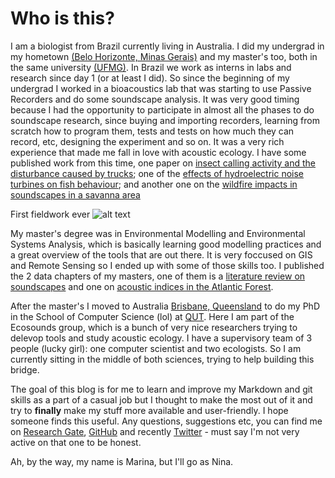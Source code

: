 # Who is this?

I am a biologist from Brazil currently living in Australia. I did my undergrad in my hometown [(Belo Horizonte, Minas Gerais)](https://goo.gl/maps/xsADfCoEFbiZnChi6) and my master's too, both in the same university [(UFMG)](https://ufmg.br/). In Brazil we work as interns in labs and research since day 1 (or at least I did). So since the beginning of my undergrad I worked in a bioacoustics lab that was starting to use Passive Recorders and do some soundscape analysis. It was very good timing because I had the opportunity to participate in almost all the phases to do soundscape research, since buying and importing recorders, learning from scratch how to program them, tests and tests on how much they can record, etc, designing the experiment and so on. It was a very rich experience that made me fall in love with acoustic ecology. I have some published work from this time, one paper on [insect calling activity and the disturbance caused by trucks](https://www.researchgate.net/publication/334817818_Effects_of_mining_truck_traffic_on_cricket_calling_activity?_sg=kM9aEF6HJWhss8V2vTKCO-_GulPPARRuwUbw19IvyhTlacX7Ety1ekTUEqUBTREmUt5u4n90GdwOmWCWFzK-CIAHy6FtocqYj9F_wyxW.TkWcq6x3-2ZxHX4Jmx0gyTchJRoVBFlz9J4eA1bvFM6w9wpEdiu_vijUGhGjpJcW80TYLyx7Tn78PDyv67t18A); one of the [effects of hydroelectric noise turbines on fish behaviour](https://www.researchgate.net/publication/329138091_Effects_of_hydroelectric_turbine_noise_on_the_behaviour_of_Leporinus_taeniatus_Characiformes_Anostomidae_in_captivity?_sg=kM9aEF6HJWhss8V2vTKCO-_GulPPARRuwUbw19IvyhTlacX7Ety1ekTUEqUBTREmUt5u4n90G0dwOmWCWFzK-CIAHy6FtocqYj9F_wyxW.TkWcq6x3-2ZxHX4Jmx0gyTchJRoVBFlz9J4eA1bvFM6w9wpEdiu_vijUGhGjpJcW80TYLyx7Tn78PDyv67t18A); and another one on the [wildfire impacts in soundscapes in a savanna area ](https://www.researchgate.net/publication/348591686_Changes_on_soundscapes_reveal_impacts_of_wildfires_in_the_fauna_of_a_Brazilian_savanna?_sg=kM9aEF6HJWhss8V2vTKCO-_GulPPARRuwUbw19IvyhTlacX7Ety1ekTUEqUBTREmUt5u4n90GdwOmWCWFzK-CIAHy6FtocqYj9F_wyxW.TkWcq6x3-2ZxHX4Jmx0gyTchJRoVBFlz9J4eA1bvFM6w9wpEdiu_vijUGhGjpJcW80TYLyx7Tn78PDyv67t18A)

First fieldwork ever
![alt text](https://github.com/ninascarpelli/ninascarpelli.github.io/blob/main/101_2284.JPG "First fieldwork")

My master's degree was in Environmental Modelling and Environmental Systems Analysis, which is basically learning good modelling practices and a great overview of the tools that are out there. It is very foccused on GIS and Remote Sensing so I ended up with some of those skills too. I published the 2 data chapters of my masters, one of them is a [literature review on soundscapes](https://www.researchgate.net/publication/344887037_Gaps_in_terrestrial_soundscape_research_Its_time_to_focus_on_tropical_wildlife?_sg=kM9aEF6HJWhss8V2vTKCO-_GulPPARRuwUbw19IvyhTlacX7Ety1ekTUEqUBTREmUt5u4n90GdwOmWCWFzK-CIAHy6FtocqYj9F_wyxW.TkWcq6x3-2ZxHX4Jmx0gyTchJRoVBFlz9J4eA1bvFM6w9wpEdiu_vijUGhGjpJcW80TYLyx7Tn78PDyv67t18A) and one on [acoustic indices in the Atlantic Forest](https://www.researchgate.net/publication/344731814_What_does_Atlantic_Forest_soundscapes_can_tell_us_about_landscape?_sg=kM9aEF6HJWhss8V2vTKCO-_GulPPARRuwUbw19IvyhTlacX7Ety1ekTUEqUBTREmUt5u4n90GdwOmWCWFzK-CIAHy6FtocqYj9F_wyxW.TkWcq6x3-2ZxHX4Jmx0gyTchJRoVBFlz9J4eA1bvFM6w9wpEdiu_vijUGhGjpJcW80TYLyx7Tn78PDyv67t18A).

After the master's I moved to Australia [Brisbane, Queensland](https://goo.gl/maps/ttyfqeVDnE1iBC3QA) to do my PhD in the School of Computer Science (lol) at [QUT](https://www.qut.edu.au/). Here I am part of the Ecosounds group, which is a bunch of very nice researchers trying to delevop tools and study acoustic ecology. I have a supervisory team of 3 people (lucky girl): one computer scientist and two ecologists. So I am currently sitting in the middle of both sciences, trying to help building this bridge.

The goal of this blog is for me to learn and improve my Markdown and git skills as a part of a casual job but I thought to make the most out of it and try to **finally** make my stuff more available and user-friendly. I hope someone finds this useful. Any questions, suggestions etc, you can find me on [Research Gate](https://www.researchgate.net/profile/Marina-Scarpelli), [GitHub](https://github.com/ninascarpelli) and recently [Twitter](https://twitter.com/scarpellinina) - must say I'm not very active on that one to be honest.

Ah, by the way, my name is Marina, but I'll go as Nina.
